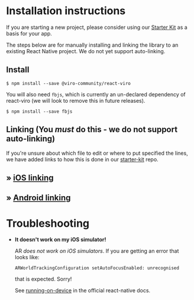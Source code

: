 # Installation instructions

If you are starting a new project, please consider using our [Starter Kit](https://github.com/ViroCommunity/starter-kit) as a basis for your app.

The steps below are for manually installing and linking the library to an existing React Native project. We do not yet support auto-linking.

## Install

```console
$ npm install --save @viro-community/react-viro
```

You will also need `fbjs`, which is currently an un-declared dependency of react-viro (we will look to remove this in future releases).

```console
$ npm install --save fbjs
```

## Linking (You _must_ do this - we do not support auto-linking)

If you're unsure about which file to edit or where to put specified the lines, we have added links to how this is done in our [starter-kit](https://github.com/ViroCommunity/starter-kit) repo.

## » [iOS linking](./INSTALL_IOS.md)

## » [Android linking](./INSTALL_ANDROID.md)

# **Troubleshooting**

- **It doesn't work on my iOS simulator!**

  AR _does not work on iOS simulators_. If you are getting an error that looks like:

  `ARWorldTrackingConfiguration setAutoFocusEnabled: unrecognised`

  that is expected. Sorry!

  See [running-on-device](https://reactnative.dev/docs/running-on-device) in the official react-native docs.
